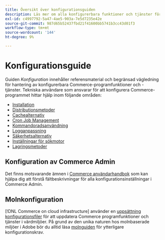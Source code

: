 ```yaml
---
title: Översikt över konfigurationsguiden
description: Läs mer om alla konfigurerbara funktioner och tjänster för ditt Adobe Commerce-program.
exl-id: c4997792-5a47-4ae5-903a-7e5d7235e42e
source-git-commit: 987d65b52437fbd21f41600bb5741b3cc43d01f3
workflow-type: tm+mt
source-wordcount: '144'
ht-degree: 9%

---
```


# Konfigurationsguide

Guiden _Konfiguration_ innehåller referensmaterial och begränsad vägledning för hantering av konfigurerbara Commerce-programfunktioner och -tjänster. Tekniska användare som ansvarar för att konfigurera Commerce-programmet hittar hjälp inom följande områden:

- [Installation](../configuration/bootstrap/initialization.md)
- [Distributionsmetoder](../configuration/deployment/overview.md)
- [Cachealternativ](../configuration/cache/caching-overview.md)
- [Cron Job Management](../configuration/cron/custom-cron.md)
- [Kommandoradsanvändning](../configuration/cli/config-cli.md)
- [Logganpassning](../configuration/logs/custom-logging.md)
- [Säkerhetsalternativ](../configuration/security/overview.md)
- [Inställningar för sökmotor](../configuration/search/configure-search-engine.md)
- [Lagringsmetoder](../configuration/storage/memcached.md)

## Konfiguration av Commerce Admin

Det finns motsvarande ämnen i [Commerce användarhandbok](https://experienceleague.adobe.com/sv/docs/commerce-admin/config/guide-overview) som kan hjälpa dig att förstå fältbeskrivningar för alla konfigurationsinställningar i Commerce Admin.

## Molnkonfiguration

[!DNL Commerce on cloud infrastructure] använder en [uppsättning konfigurationsfiler](https://experienceleague.adobe.com/docs/commerce-cloud-service/user-guide/configure/overview.html?lang=sv-SE) för att uppdatera Commerce programfunktioner och tjänster i värdmiljöer. På grund av den unika naturen hos molnbaserade miljöer i Adobe bör du alltid läsa [molnguiden](https://experienceleague.adobe.com/docs/commerce-cloud-service/user-guide/overview.html?lang=sv-SE) för ytterligare konfigurationskrav.
